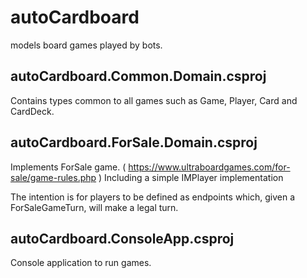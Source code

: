 # autoCardboard
models board games played by bots.

## autoCardboard.Common.Domain.csproj
Contains types common to all games such as Game, Player, Card and CardDeck.

## autoCardboard.ForSale.Domain.csproj
Implements ForSale game. ( https://www.ultraboardgames.com/for-sale/game-rules.php )
Including a simple IMPlayer implementation

The intention is for players to be defined as endpoints which, given a ForSaleGameTurn, will make a legal turn.


## autoCardboard.ConsoleApp.csproj
Console application to run games.
